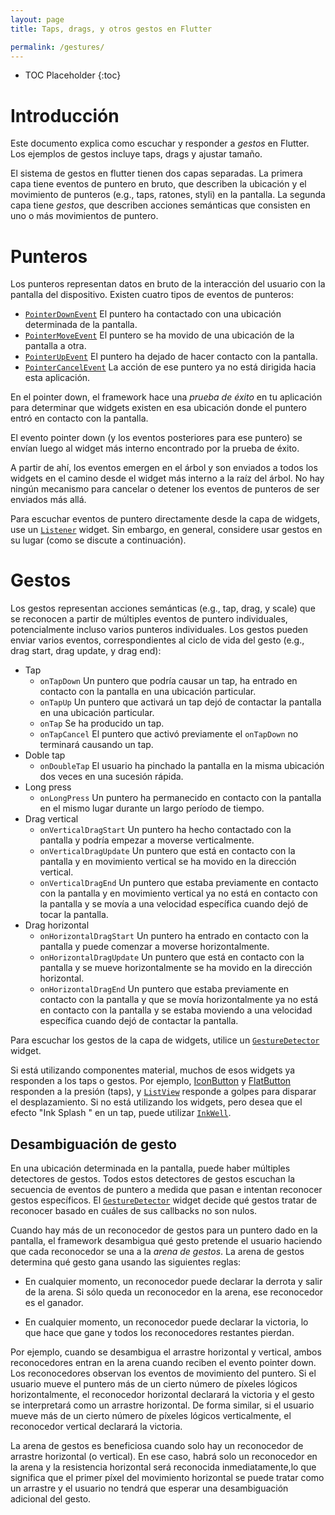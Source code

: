 ```yaml
---
layout: page
title: Taps, drags, y otros gestos en Flutter

permalink: /gestures/
---
```


* TOC Placeholder
{:toc}

# Introducción

Este documento explica como escuchar y responder a _gestos_ en Flutter. Los ejemplos de gestos incluye taps, drags y ajustar tamaño.

El sistema de gestos en flutter tienen dos capas separadas.
La primera capa tiene eventos de puntero en bruto, que describen la ubicación y el movimiento de punteros (e.g., taps, ratones, styli) en la pantalla. La segunda capa tiene _gestos_, que describen acciones semánticas que consisten en uno o más movimientos de puntero.


# Punteros

Los punteros representan datos en bruto de la interacción del usuario con la pantalla del dispositivo. Existen cuatro tipos de eventos de punteros:

- [`PointerDownEvent`](https://docs.flutter.io/flutter/gestures/PointerDownEvent-class.html)
El puntero ha contactado con una ubicación determinada de la pantalla. 
- [`PointerMoveEvent`](https://docs.flutter.io/flutter/gestures/PointerMoveEvent-class.html)
El puntero se ha movido de una ubicación de la pantalla a otra.
- [`PointerUpEvent`](https://docs.flutter.io/flutter/gestures/PointerUpEvent-class.html)
  El puntero ha dejado  de hacer contacto con la pantalla.
- [`PointerCancelEvent`](https://docs.flutter.io/flutter/gestures/PointerCancelEvent-class.html)
  La acción de ese puntero ya no está dirigida hacia esta aplicación.

En el pointer down, el framework hace una _prueba de éxito_ en tu aplicación para determinar que widgets existen en esa ubicación donde el puntero entró en contacto con la pantalla.

El evento pointer down (y los eventos posteriores para ese puntero) se envían luego al widget más interno encontrado por la prueba de éxito.

A partir de ahí, los eventos emergen en el árbol y son enviados a todos los widgets en el camino desde el widget más interno a la raíz del árbol. No hay ningún mecanismo para cancelar o detener los eventos de punteros de ser enviados más allá.

Para escuchar eventos de puntero directamente desde la capa de widgets, use un [`Listener`](https://docs.flutter.io/flutter/widgets/Listener-class.html)
widget. Sin embargo, en general, considere usar gestos en su lugar (como se discute a continuación).

# Gestos

Los gestos representan acciones semánticas (e.g., tap, drag, y scale) que se reconocen a partir de múltiples eventos de puntero individuales, potencialmente incluso varios punteros individuales. Los gestos pueden enviar varios eventos, correspondientes al ciclo de vida del gesto (e.g., drag start, drag update, y drag end):

- Tap
  - `onTapDown` Un puntero que podría causar un tap, ha entrado en contacto con la pantalla en una ubicación particular.
  - `onTapUp` Un puntero que activará un tap dejó de contactar la pantalla en una ubicación particular.
  - `onTap` Se ha producido un tap.
  - `onTapCancel` El puntero que activó previamente el  `onTapDown` no terminará causando un tap.
- Doble tap
  - `onDoubleTap` El usuario ha pinchado la pantalla en la misma ubicación dos veces en una sucesión rápida.
- Long press
  - `onLongPress` Un puntero ha permanecido en contacto con la pantalla en el mismo lugar durante un largo período de tiempo.
- Drag vertical 
  - `onVerticalDragStart` Un puntero ha hecho contactado con la pantalla y podría empezar a moverse verticalmente.
  - `onVerticalDragUpdate` Un puntero que está en contacto con la pantalla y en movimiento vertical se ha movido en la dirección vertical.
  - `onVerticalDragEnd` Un puntero que estaba previamente en contacto con la pantalla y en movimiento vertical ya no está en contacto con la pantalla y se movía a una velocidad específica cuando dejó de tocar la pantalla.
- Drag horizontal
  - `onHorizontalDragStart` Un puntero ha entrado en contacto con la pantalla y puede comenzar a moverse horizontalmente.
  - `onHorizontalDragUpdate` Un puntero que está en contacto con la pantalla y se mueve horizontalmente se ha movido en la dirección horizontal.
  - `onHorizontalDragEnd` Un puntero que estaba previamente en contacto con la pantalla y que se movía horizontalmente ya no está en contacto con la pantalla y se estaba moviendo a una velocidad específica cuando dejó de contactar la pantalla.

Para escuchar los gestos de la capa de widgets, utilice un
[`GestureDetector`](https://docs.flutter.io/flutter/widgets/GestureDetector-class.html) widget.

Si está utilizando componentes material, muchos de esos widgets ya responden a los taps o gestos. Por ejemplo,
[IconButton](https://docs.flutter.io/flutter/material/IconButton-class.html) y [FlatButton](https://docs.flutter.io/flutter/material/FlatButton-class.html)
responden a la presión (taps), y
[`ListView`](https://docs.flutter.io/flutter/widgets/ListView-class.html)
responde a golpes para disparar el desplazamiento.
Si no está utilizando los widgets, pero desea que el efecto  "Ink Splash " en un tap, puede utilizar
[`InkWell`](https://docs.flutter.io/flutter/material/InkWell-class.html).

## Desambiguación de gesto

En una ubicación determinada en la pantalla, puede haber múltiples detectores de gestos. Todos estos detectores de gestos escuchan la secuencia de eventos de puntero a medida que pasan e intentan reconocer gestos específicos. El
[`GestureDetector`](https://docs.flutter.io/flutter/widgets/GestureDetector-class.html)
widget decide qué gestos tratar de reconocer basado en cuáles de sus callbacks no son nulos.

Cuando hay más de un reconocedor de gestos para un puntero dado en la pantalla, el framework desambigua qué gesto pretende el usuario haciendo que cada reconocedor se una a la _arena de gestos_. La arena de gestos determina qué gesto gana usando las siguientes reglas:

- En cualquier momento, un reconocedor puede declarar la derrota y salir de la arena. Si sólo queda un reconocedor en la arena, ese reconocedor es el ganador.

- En cualquier momento, un reconocedor puede declarar la victoria, lo que hace que gane y todos los reconocedores restantes pierdan.

Por ejemplo, cuando se desambigua el arrastre horizontal y vertical, ambos reconocedores entran en la arena cuando reciben el evento pointer down. Los reconocedores observan los eventos de movimiento del puntero. Si el usuario mueve el puntero más de un cierto número de píxeles lógicos horizontalmente, el reconocedor horizontal declarará la victoria y el gesto se interpretará como un arrastre horizontal. De forma similar, si el usuario mueve más de un cierto número de píxeles lógicos verticalmente, el reconocedor vertical declarará la victoria.

La arena de gestos es beneficiosa cuando solo hay un reconocedor de arrastre horizontal (o vertical). En ese caso, habrá solo un reconocedor en la arena y la resistencia horizontal será reconocida inmediatamente,lo que significa que el primer píxel del movimiento horizontal se puede tratar como un arrastre y el usuario no tendrá que esperar una desambiguación adicional del gesto.
